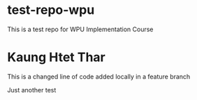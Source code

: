# test-repo-wpu
This is a test repo for WPU Implementation Course

# Kaung Htet Thar
This is a changed line of code added locally in a feature branch

Just another test